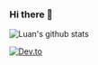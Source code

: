 ### Hi there 👋

![Luan's github stats](https://github-readme-stats.vercel.app/api?username=troyaks1)

[![Dev.to](https://github-readme-stats.vercel.app/api/pin/?username=troyaks1&repo=dev.to)](https://github.com/thepracticaldev/dev.to)


<!--
**troyaks1/troyaks1** is a ✨ _special_ ✨ repository because its `README.md` (this file) appears on your GitHub profile.

Here are some ideas to get you started:

- 🔭 I’m currently working on ...
- 🌱 I’m currently learning ...
- 👯 I’m looking to collaborate on ...
- 🤔 I’m looking for help with ...
- 💬 Ask me about ...
- 📫 How to reach me: ...
- 😄 Pronouns: ...
- ⚡ Fun fact: ...
-->
